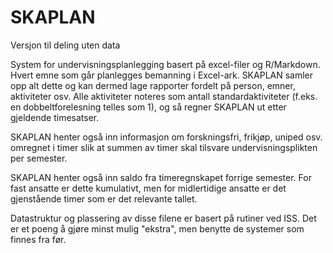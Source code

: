 # SKAPLAN
Versjon til deling uten data

System for undervisningsplanlegging basert på excel-filer og R/Markdown. 
Hvert emne som går planlegges bemanning i Excel-ark. SKAPLAN samler opp alt dette og kan dermed lage rapporter fordelt på person, emner, aktiviteter osv. 
Alle aktiviteter noteres som antall standardaktiviteter (f.eks. en dobbeltforelesning telles som 1), og så regner SKAPLAN ut etter gjeldende timesatser. 

SKAPLAN henter også inn informasjon om forskningsfri, frikjøp, uniped osv. omregnet i timer slik at summen av timer skal tilsvare undervisningsplikten per semester. 

SKAPLAN henter også inn saldo fra timeregnskapet forrige semester. For fast ansatte er dette kumulativt, men for midlertidige ansatte er det gjenstående timer som er det relevante tallet. 

Datastruktur og plassering av disse filene er basert på rutiner ved ISS. Det er et poeng å gjøre minst mulig "ekstra", men benytte de systemer som finnes fra før. 



